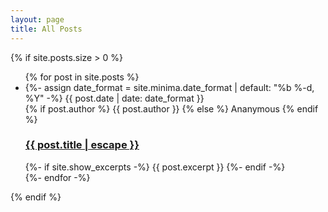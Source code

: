 ```yaml
---
layout: page
title: All Posts
---
```


{% if site.posts.size > 0 %}
  <ul class="post-list">
  {% for post in site.posts %}
  <li>
    {%- assign date_format = site.minima.date_format | default: "%b %-d, %Y" -%}
    <span class="post-meta">
      {{ post.date | date: date_format }}
    </span>
    <br/>
    <span class="post-meta">
      {% if post.author %}
        {{ post.author }}
      {% else %}
        Ananymous
      {% endif %}
    </span>
    <h3>
      <a class="post-link" href="{{ post.url | relative_url }}">
        {{ post.title | escape }}
      </a>
    </h3>
    {%- if site.show_excerpts -%}
      {{ post.excerpt }}
    {%- endif -%}
  </li>
  {%- endfor -%}
  </ul>
{% endif %}